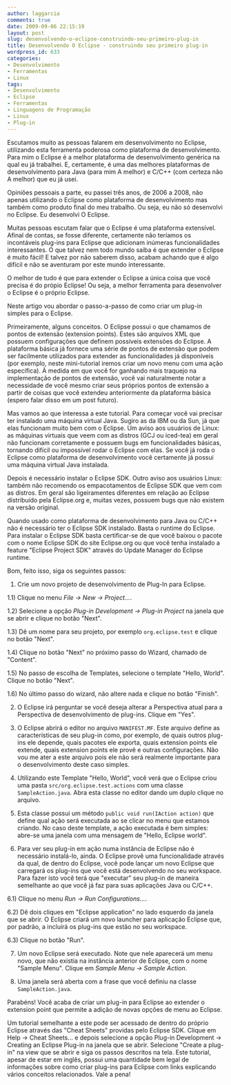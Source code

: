 ```yaml
---
author: laggarcia
comments: true
date: 2009-09-06 22:15:19
layout: post
slug: desenvolvendo-o-eclipse-construindo-seu-primeiro-plug-in
title: Desenvolvendo O Eclipse - construindo seu primeiro plug-in
wordpress_id: 633
categories:
- Desenvolvimento
- Ferramentas
- Linux
tags:
- Desenvolvimento
- Eclipse
- Ferramentas
- Linguagens de Programação
- Linux
- Plug-in
---
```


Escutamos muito as pessoas falarem em desenvolvimento no Eclipse, utilizando esta ferramenta poderosa como plataforma de desenvolvimento. Para mim o Eclipse é a melhor plataforma de desenvolvimento genérica na qual eu já trabalhei. E, certamente, é uma das melhores plataformas de desenvolvimento para Java (para mim A melhor) e C/C++ (com certeza não A melhor) que eu já usei.

Opiniões pessoais a parte, eu passei três anos, de 2006 a 2008, não apenas utilizando o Eclipse como plataforma de desenvolvimento mas também como produto final do meu trabalho. Ou seja, eu não só desenvolvi no Eclipse. Eu desenvolvi O Eclipse.

Muitas pessoas escutam falar que o Eclipse é uma plataforma extensível. Afinal de contas, se fosse diferente, certamente não teríamos os incontáveis plug-ins para Eclipse que adicionam inúmeras funcionalidades interessantes. O que talvez nem todo mundo saiba é que extender o Eclipse é muito fácil! E talvez por não saberem disso, acabam achando que é algo difícil e não se aventuram por este mundo interessante.

O melhor de tudo é que para extender o Eclipse a única coisa que você precisa é do própio Eclipse! Ou seja, a melhor ferramenta para desenvolver o Eclipse é o próprio Eclipse.

Neste artigo vou abordar o passo-a-passo de como criar um plug-in simples para o Eclipse.

Primeiramente, alguns conceitos. O Eclipse possui o que chamamos de pontos de extensão (extension points). Estes são arquivos XML que possuem configurações que definem possíveis extensões do Eclipse. A plataforma básica já fornece uma série de pontos de extensão que podem ser facilmente utilizados para extender as funcionalidades já disponíveis (por exemplo, neste mini-tutorial iremos criar um novo menu com uma ação específica). À medida em que você for ganhando mais traquejo na implementação de pontos de extensão, você vai naturalmente notar a necessidade de você mesmo criar seus próprios pontos de extensão a partir de coisas que você extendeu anteriormente da plataforma básica (espero falar disso em um post futuro).

Mas vamos ao que interessa a este tutorial. Para começar você vai precisar ter instalado uma máquina virtual Java. Sugiro as da IBM ou da Sun, já que elas funcionam muito bem com o Eclipse. Um aviso aos usuários de Linux: as máquinas virtuais que veem com as distros (GCJ ou iced-tea) em geral não funcionam corretamente e possuem bugs em funcionalidades básicas, tornando difícil ou impossível rodar o Eclipse com elas. Se você já roda o Eclipse como plataforma de desenvolvimento você certamente já possui uma máquina virtual Java instalada.

Depois é necessário instalar o Eclipse SDK. Outro aviso aos usuários Linux: também não recomendo os empacotamentos de Eclipse SDK que vem com as distros. Em geral são ligeiramentes diferentes em relação ao Eclipse distribuído pela Eclipse.org e, muitas vezes, possuem bugs que não existem na versão original.

Quando usado como plataforma de desenvolvimento para Java ou C/C++ não é necessário ter o Eclipse SDK instalado. Basta o runtime do Eclipse. Para instalar o Eclipse SDK basta certificar-se de que você baixou o pacote com o nome Eclipse SDK do site Eclipse.org ou que você tenha instalado a feature "Eclipse Project SDK" através do Update Manager do Eclipse runtime.

Bom, feito isso, siga os seguintes passos:

1) Crie um novo projeto de desenvolvimento de Plug-In para Eclipse.

1.1) Clique no menu _File -> New -> Project..._.

1.2) Selecione a opção _Plug-in Development -> Plug-in Project_ na janela que se abrir e clique no botão "Next".

1.3) Dê um nome para seu projeto, por exemplo `org.eclipse.test` e clique no botão "Next".

1.4) Clique no botão "Next" no próximo passo do Wizard, chamado de "Content".

1.5) No passo de escolha de Templates, selecione o template "Hello, World". Clique no botão "Next".

1.6) No último passo do wizard, não altere nada e clique no botão "Finish".

2) O Eclipse irá perguntar se você deseja alterar a Perspectiva atual para a Perspectiva de desenvolvimento de plug-ins. Clique em "Yes".

3) O Eclipse abrirá o editor no arquivo `MANIFEST.MF`. Este arquivo define as características de seu plug-in como, por exemplo, de quais outros plug-ins ele depende, quais pacotes ele exporta, quais extension points ele extende, quais extension points ele provê e outras configurações. Não vou me ater a este arquivo pois ele não será realmente importante para o desenvolvimento deste caso simples.

4) Utilizando este Template "Hello, World", você verá que o Eclipse criou uma pasta `src/org.eclipse.test.actions` com uma classe `SampleAction.java`. Abra esta classe no editor dando um duplo clique no arquivo.

5) Esta classe possui um método `public void run(IAction action)` que define qual ação será executada ao se clicar no menu que estamos criando. No caso deste template, a ação executada é bem simples: abre-se uma janela com uma mensagem de "Hello, Eclipse world".

6) Para ver seu plug-in em ação numa instância de Eclipse não é necessário instalá-lo, ainda. O Eclipse provê uma funcionalidade através da qual, de dentro do Eclipse, você pode lançar um novo Eclipse que carregará os plug-ins que você está desenvolvendo no seu workspace. Para fazer isto você terá que "executar" seu plug-in de maneira semelhante ao que você já faz para suas aplicações Java ou C/C++.

6.1) Clique no menu _Run -> Run Configurations..._.

6.2) Dê dois cliques em "Eclipse application" no lado esquerdo da janela que se abrir. O Eclipse criará um novo launcher para aplicação Eclipse que, por padrão, a incluirá os plug-ins que estão no seu workspace.

6.3) Clique no botão "Run".

7) Um novo Eclipse será executado. Note que nele aparecerá um menu novo, que não existia na instância anterior de Eclipse, com o nome "Sample Menu". Clique em _Sample Menu -> Sample Action_.

8) Uma janela será aberta com a frase que você definiu na classe `SampleAction.java`.

Parabéns! Você acaba de criar um plug-in para Eclipse ao extender o extension point que permite a adição de novas opções de menu ao Eclipse.

Um tutorial semelhante a este pode ser acessado de dentro do próprio Eclipse através das "Cheat Sheets" providas pelo Eclipse SDK. Clique em Help -> Cheat Sheets... e depois selecione a opção Plug-in Development -> Creating an Eclipse Plug-in na janela que se abrir. Selecione "Create a plug-in" na view que se abrir e siga os passos descritos na tela. Este tutorial, apesar de estar em inglês, possui uma quantidade bem legal de informações sobre como criar plug-ins para Eclipse com links explicando vários conceitos relacionados. Vale a pena!
